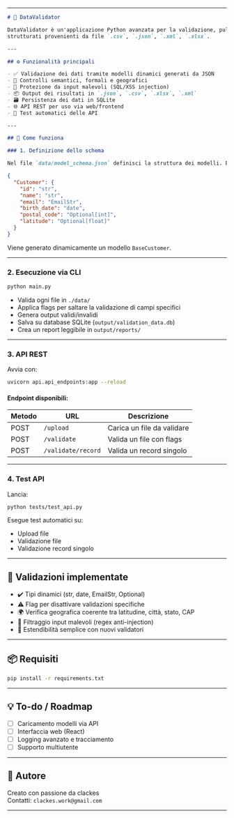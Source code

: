 
---

```markdown
# 🧪 DataValidator

DataValidator è un'applicazione Python avanzata per la validazione, pulizia e ispezione di dati 
strutturati provenienti da file `.csv`, `.json`, `.xml`, `.xlsx`.

---

## ⚙️ Funzionalità principali

- ✅ Validazione dei dati tramite modelli dinamici generati da JSON
- 🧠 Controlli semantici, formali e geografici
- 🔐 Protezione da input malevoli (SQL/XSS injection)
- 📦 Output dei risultati in `.json`, `.csv`, `.xlsx`, `.xml`
- 🗃️ Persistenza dei dati in SQLite
- 🌐 API REST per uso via web/frontend
- 🧪 Test automatici delle API

---

## 🚀 Come funziona

### 1. Definizione dello schema

Nel file `data/model_schema.json` definisci la struttura dei modelli. Esempio:
```
```json
{
  "Customer": {
    "id": "str",
    "name": "str",
    "email": "EmailStr",
    "birth_date": "date",
    "postal_code": "Optional[int]",
    "latitude": "Optional[float]"
  }
}
```

Viene generato dinamicamente un modello `BaseCustomer`.

---

### 2. Esecuzione via CLI

```bash
python main.py
```

- Valida ogni file in `./data/`
- Applica flags per saltare la validazione di campi specifici
- Genera output validi/invalidi
- Salva su database SQLite (`output/validation_data.db`)
- Crea un report leggibile in `output/reports/`

---

### 3. API REST

Avvia con:

```bash
uvicorn api.api_endpoints:app --reload
```

#### Endpoint disponibili:

| Metodo | URL                      | Descrizione                    |
|--------|--------------------------|--------------------------------|
| POST   | `/upload`                | Carica un file da validare     |
| POST   | `/validate`              | Valida un file con flags       |
| POST   | `/validate/record`       | Valida un record singolo       |

---

### 4. Test API

Lancia:

```bash
python tests/test_api.py
```

Esegue test automatici su:

- Upload file
- Validazione file
- Validazione record singolo

---

## 🧠 Validazioni implementate

- ✔️ Tipi dinamici (str, date, EmailStr, Optional)
- ⚠️ Flag per disattivare validazioni specifiche
- 🌍 Verifica geografica coerente tra latitudine, città, stato, CAP
- 🔐 Filtraggio input malevoli (regex anti-injection)
- 🧩 Estendibilità semplice con nuovi validatori

---

## 📦 Requisiti

```bash
pip install -r requirements.txt
```

---

## 💡 To-do / Roadmap

- [ ] Caricamento modelli via API
- [ ] Interfaccia web (React)
- [ ] Logging avanzato e tracciamento
- [ ] Supporto multiutente

---

## 🤝 Autore

Creato con passione da clackes  
Contatti: `clackes.work@gmail.com`

---

